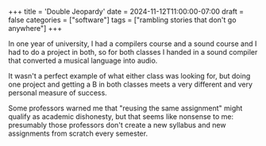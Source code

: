 +++
title = 'Double Jeopardy'
date = 2024-11-12T11:00:00-07:00
draft = false
categories = ["software"]
tags = ["rambling stories that don't go anywhere"]
+++

In one year of university, I had a compilers course and a sound course and I had to do a project in both, so for both classes I handed in a sound compiler that converted a musical language into audio.

It wasn't a perfect example of what either class was looking for, but doing one project and getting a B in both classes meets a very different and very personal measure of success.

Some professors warned me that "reusing the same assignment" might qualify as academic dishonesty, but that seems like nonsense to me: presumably those professors don't create a new syllabus and new assignments from scratch every semester.